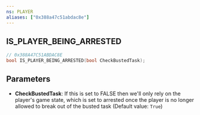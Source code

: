 ```yaml
---
ns: PLAYER
aliases: ["0x388a47c51abdac8e"]
---
```

## IS_PLAYER_BEING_ARRESTED

```c
// 0x388A47C51ABDAC8E
bool IS_PLAYER_BEING_ARRESTED(bool CheckBustedTask);
```

## Parameters
* **CheckBustedTask**: If this is set to FALSE then we'll only rely on the player's game state, which is set to arrested once the player is no longer allowed to break out of the busted task (Default value: `True`)
